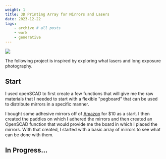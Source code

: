 ```yaml
---
weight: 1
title: 3D Printing Array for Mirrors and Lasers 
date: 2023-12-22
tags:
    - archive # all posts
    - work
    - generative 
---
```


![](https://live.staticflickr.com/65535/53419642852_6af7302611_b_d.jpg)

The following project is inspired by exploring what lasers and long exposure photography. 

## Start 

I used openSCAD to first create a few functions that will give me the raw materials that I needed to start with a flexible "pegboard" that can be used to distribute mirrors in a specific manner. 

I bought some adhesive mirrors off of [Amazon](https://amzn.to/48ck3lH) for $10 as a start. I then created the paddles on which I adhered the mirrors and then created an OpenSCAD function that would provide me the board in which I placed the mirrors. With that created, I started with a basic array of mirrors to see what can be done with them. 


## In Progress...